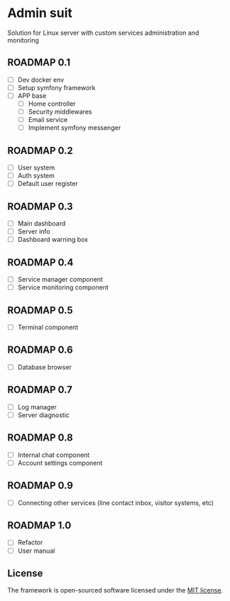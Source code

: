 # Admin suit
Solution for Linux server with custom services administration and monitoring

## ROADMAP 0.1
- [ ] Dev docker env
- [ ] Setup symfony framework
- [ ] APP base
    - [ ] Home controller
    - [ ] Security middlewares
    - [ ] Email service
    - [ ] Implement symfony messenger

## ROADMAP 0.2
- [ ] User system
- [ ] Auth system
- [ ] Default user register

## ROADMAP 0.3
- [ ] Main dashboard
- [ ] Server info
- [ ] Dashboard warning box

## ROADMAP 0.4
- [ ] Service manager component
- [ ] Service monitoring component

## ROADMAP 0.5
- [ ] Terminal component

## ROADMAP 0.6
- [ ] Database browser

## ROADMAP 0.7
- [ ] Log manager
- [ ] Server diagnostic

## ROADMAP 0.8
- [ ] Internal chat component
- [ ] Account settings component

## ROADMAP 0.9
- [ ] Connecting other services (line contact inbox, visitor systems, etc)

## ROADMAP 1.0
- [ ] Refactor
- [ ] User manual

## License
The framework is open-sourced software licensed under the [MIT license](https://opensource.org/licenses/MIT).
